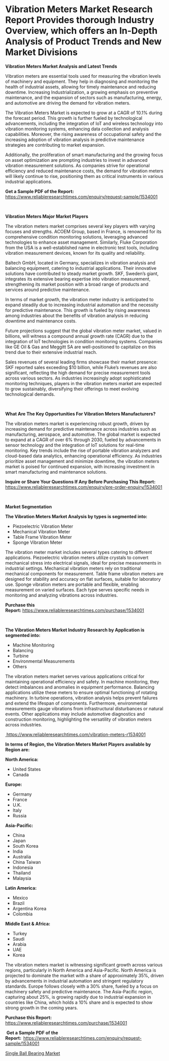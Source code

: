<p><h1>Vibration Meters Market Research Report Provides thorough Industry Overview, which offers an In-Depth Analysis of Product Trends and New Market Divisions</h1></p><p><strong>Vibration Meters Market Analysis and Latest Trends</strong></p>
<p><p>Vibration meters are essential tools used for measuring the vibration levels of machinery and equipment. They help in diagnosing and monitoring the health of industrial assets, allowing for timely maintenance and reducing downtime. Increasing Industrialization, a growing emphasis on preventive maintenance, and the expansion of sectors such as manufacturing, energy, and automotive are driving the demand for vibration meters. </p><p>The Vibration Meters Market is expected to grow at a CAGR of 10.1% during the forecast period. This growth is further fueled by technological advancements, including the integration of IoT and wireless technology into vibration monitoring systems, enhancing data collection and analysis capabilities. Moreover, the rising awareness of occupational safety and the increasing adoption of vibration analysis in predictive maintenance strategies are contributing to market expansion. </p><p>Additionally, the proliferation of smart manufacturing and the growing focus on asset optimization are prompting industries to invest in advanced vibration measurement solutions. As companies strive for operational efficiency and reduced maintenance costs, the demand for vibration meters will likely continue to rise, positioning them as critical instruments in various industrial applications.</p></p>
<p><strong>Get a Sample PDF of the Report:&nbsp;</strong> <a href="https://www.reliableresearchtimes.com/enquiry/request-sample/1534001?utm_campaign=2040&utm_medium=2&utm_source=Github&utm_content=ia&utm_term=17022025&utm_id=vibration-meters">https://www.reliableresearchtimes.com/enquiry/request-sample/1534001</a></p>
<p>&nbsp;</p>
<p><strong>Vibration Meters Major Market Players</strong></p>
<p><p>The vibration meters market comprises several key players with varying focuses and strengths. ACOEM Group, based in France, is renowned for its comprehensive condition monitoring solutions, leveraging advanced technologies to enhance asset management. Similarly, Fluke Corporation from the USA is a well-established name in electronic test tools, including vibration measurement devices, known for its quality and reliability.</p><p>Baltech GmbH, located in Germany, specializes in vibration analysis and balancing equipment, catering to industrial applications. Their innovative solutions have contributed to steady market growth. SKF, Sweden’s giant, integrates its extensive bearing expertise into vibration measurement, strengthening its market position with a broad range of products and services around predictive maintenance.</p><p>In terms of market growth, the vibration meter industry is anticipated to expand steadily due to increasing industrial automation and the necessity for predictive maintenance. This growth is fueled by rising awareness among industries about the benefits of vibration analysis in reducing downtime and maintenance costs.</p><p>Future projections suggest that the global vibration meter market, valued in billions, will witness a compound annual growth rate (CAGR) due to the integration of IoT technologies in condition monitoring systems. Companies like GE Oil & Gas and Meggitt SA are well-positioned to capitalize on this trend due to their extensive industrial reach.</p><p>Sales revenues of several leading firms showcase their market presence: SKF reported sales exceeding $10 billion, while Fluke’s revenues are also significant, reflecting the high demand for precise measurement tools across various sectors. As industries increasingly adopt sophisticated monitoring techniques, players in the vibration meters market are expected to grow sustainably, diversifying their offerings to meet evolving technological demands.</p></p>
<p>&nbsp;</p>
<p><strong>What Are The Key Opportunities For Vibration Meters Manufacturers?</strong></p>
<p><p>The vibration meters market is experiencing robust growth, driven by increasing demand for predictive maintenance across industries such as manufacturing, aerospace, and automotive. The global market is expected to expand at a CAGR of over 6% through 2030, fueled by advancements in sensor technology and the integration of IoT solutions for real-time monitoring. Key trends include the rise of portable vibration analyzers and cloud-based data analytics, enhancing operational efficiency. As industries prioritize asset management and minimize downtime, the vibration meters market is poised for continued expansion, with increasing investment in smart manufacturing and maintenance solutions.</p></p>
<p><strong>Inquire or Share Your Questions If Any Before Purchasing This Report:</strong> <a href="https://www.reliableresearchtimes.com/enquiry/pre-order-enquiry/1534001?utm_campaign=2040&utm_medium=2&utm_source=Github&utm_content=ia&utm_term=17022025&utm_id=vibration-meters">https://www.reliableresearchtimes.com/enquiry/pre-order-enquiry/1534001</a></p>
<p>&nbsp;</p>
<p><strong>Market Segmentation</strong></p>
<p><strong>The Vibration Meters Market Analysis by types is segmented into:</strong></p>
<p><ul><li>Piezoelectric Vibration Meter</li><li>Mechanical Vibration Meter</li><li>Table Frame Vibration Meter</li><li>Sponge Vibration Meter</li></ul></p>
<p><p>The vibration meter market includes several types catering to different applications. Piezoelectric vibration meters utilize crystals to convert mechanical stress into electrical signals, ideal for precise measurements in industrial settings. Mechanical vibration meters rely on traditional mechanical components for measurement. Table frame vibration meters are designed for stability and accuracy on flat surfaces, suitable for laboratory use. Sponge vibration meters are portable and flexible, enabling measurement on varied surfaces. Each type serves specific needs in monitoring and analyzing vibrations across industries.</p></p>
<p><strong>Purchase this Report:&nbsp;</strong><a href="https://www.reliableresearchtimes.com/purchase/1534001?utm_campaign=2040&utm_medium=2&utm_source=Github&utm_content=ia&utm_term=17022025&utm_id=vibration-meters">https://www.reliableresearchtimes.com/purchase/1534001</a></p>
<p>&nbsp;</p>
<p><strong>The Vibration Meters Market Industry Research by Application is segmented into:</strong></p>
<p><ul><li>Machine Monitoring</li><li>Balancing</li><li>Turbine</li><li>Environmental Measurements</li><li>Others</li></ul></p>
<p><p>The vibration meters market serves various applications critical for maintaining operational efficiency and safety. In machine monitoring, they detect imbalances and anomalies in equipment performance. Balancing applications utilize these meters to ensure optimal functioning of rotating machinery. In turbine operations, vibration analysis helps prevent failures and extend the lifespan of components. Furthermore, environmental measurements gauge vibrations from infrastructural disturbances or natural events. Other applications may include automotive diagnostics and construction monitoring, highlighting the versatility of vibration meters across industries.</p></p>
<p><a href="https://www.reliableresearchtimes.com/vibration-meters-r1534001?utm_campaign=2040&utm_medium=2&utm_source=Github&utm_content=ia&utm_term=17022025&utm_id=vibration-meters">&nbsp;https://www.reliableresearchtimes.com/vibration-meters-r1534001</a></p>
<p><strong>In terms of Region, the Vibration Meters Market Players available by Region are:</strong></p>
<p>
    <p> <strong> North America: </strong>
        <ul>
            <li>United States</li>
            <li>Canada</li>
        </ul>
        </p> 
    <p> <strong> Europe: </strong>
        <ul>
            <li>Germany</li>
            <li>France</li>
            <li>U.K.</li>
            <li>Italy</li>
            <li>Russia</li>
        </ul>
        </p> 
    <p> <strong> Asia-Pacific: </strong>
        <ul>
            <li>China</li>
            <li>Japan</li>
            <li>South Korea</li>
            <li>India</li>
            <li>Australia</li>
            <li>China Taiwan</li>
            <li>Indonesia</li>
            <li>Thailand</li>
            <li>Malaysia</li>
        </ul>
        </p> 
    <p> <strong> Latin America: </strong>
        <ul>
            <li>Mexico</li>
            <li>Brazil</li>
            <li>Argentina Korea</li>
            <li>Colombia</li>
        </ul>
        </p> 
    <p> <strong> Middle East & Africa: </strong>
        <ul>
            <li>Turkey</li>
            <li>Saudi</li>
            <li>Arabia</li>
            <li>UAE</li>
            <li>Korea</li>
        </ul>
    </p>
    </p>
<p><p>The vibration meters market is witnessing significant growth across various regions, particularly in North America and Asia-Pacific. North America is projected to dominate the market with a share of approximately 35%, driven by advancements in industrial automation and stringent regulatory standards. Europe follows closely with a 30% share, fueled by a focus on machinery safety and predictive maintenance. The Asia-Pacific region, capturing about 25%, is growing rapidly due to industrial expansion in countries like China, which holds a 10% share and is expected to show strong growth in the coming years.</p></p>
<p><strong>Purchase this Report: </strong><a href="https://www.reliableresearchtimes.com/purchase/1534001?utm_campaign=2040&utm_medium=2&utm_source=Github&utm_content=ia&utm_term=17022025&utm_id=vibration-meters">https://www.reliableresearchtimes.com/purchase/1534001</a></p>
<p>&nbsp;<strong>Get a Sample PDF of the Report:&nbsp;&nbsp;</strong><a href="https://www.reliableresearchtimes.com/enquiry/request-sample/1534001?utm_campaign=2040&utm_medium=2&utm_source=Github&utm_content=ia&utm_term=17022025&utm_id=vibration-meters">https://www.reliableresearchtimes.com/enquiry/request-sample/1534001</a></p>
<p><strong></strong></p>
<p><p><a href="https://github.com/MonroeBullock54/Market-Research-Report-List-1/blob/main/single-ball-bearing-market.md?utm_campaign=2040&utm_medium=2&utm_source=Github&utm_content=ia&utm_term=17022025&utm_id=vibration-meters">Single Ball Bearing Market</a></p></p>